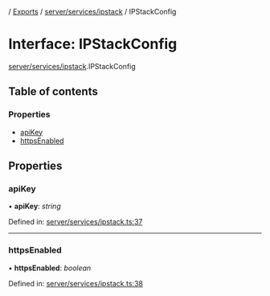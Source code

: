 [](../README.md) / [Exports](../modules.md) / [server/services/ipstack](../modules/server_services_ipstack.md) / IPStackConfig

# Interface: IPStackConfig

[server/services/ipstack](../modules/server_services_ipstack.md).IPStackConfig

## Table of contents

### Properties

- [apiKey](server_services_ipstack.ipstackconfig.md#apikey)
- [httpsEnabled](server_services_ipstack.ipstackconfig.md#httpsenabled)

## Properties

### apiKey

• **apiKey**: *string*

Defined in: [server/services/ipstack.ts:37](https://github.com/onzag/itemize/blob/11a98dec/server/services/ipstack.ts#L37)

___

### httpsEnabled

• **httpsEnabled**: *boolean*

Defined in: [server/services/ipstack.ts:38](https://github.com/onzag/itemize/blob/11a98dec/server/services/ipstack.ts#L38)
